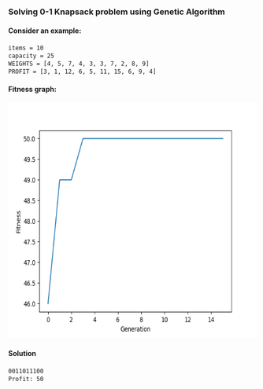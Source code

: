 ### Solving 0-1 Knapsack problem using Genetic Algorithm

#### Consider an example:
```
items = 10
capacity = 25
WEIGHTS = [4, 5, 7, 4, 3, 3, 7, 2, 8, 9]
PROFIT = [3, 1, 12, 6, 5, 11, 15, 6, 9, 4]
```
#### Fitness graph:
<img src="fitness_graph.png" width="640" height="480"> 

#### Solution
```
0011011100 
Profit: 50
```
